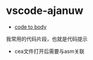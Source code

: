 # vscode-ajanuw

- [code to body](https://januwa.github.io/p5-vscode-make-snippets/index.html)

我常用的代码片段，也就是代码提示

- cea文件打开后需要与asm关联